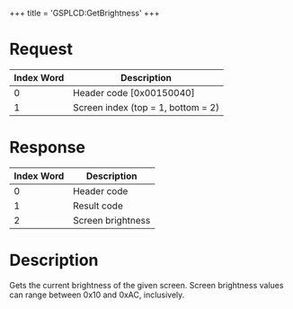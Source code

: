 +++
title = 'GSPLCD:GetBrightness'
+++

# Request

| Index Word | Description                        |
|------------|------------------------------------|
| 0          | Header code \[0x00150040\]         |
| 1          | Screen index (top = 1, bottom = 2) |

# Response

| Index Word | Description       |
|------------|-------------------|
| 0          | Header code       |
| 1          | Result code       |
| 2          | Screen brightness |

# Description

Gets the current brightness of the given screen. Screen brightness
values can range between 0x10 and 0xAC, inclusively.
